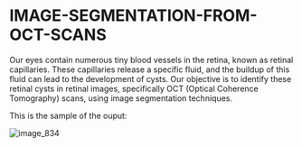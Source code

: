 # IMAGE-SEGMENTATION-FROM-OCT-SCANS

Our eyes contain numerous tiny blood vessels in the retina, known as retinal capillaries. These capillaries release a specific fluid, and the buildup of this fluid can lead to the development of cysts. Our objective is to identify these retinal cysts in retinal images, specifically OCT (Optical Coherence Tomography) scans, using image segmentation techniques.






This is the sample of the ouput:

![image_834](https://github.com/Gauravjal/IMAGE-SEGMENTATION-FROM-OCT-SCANS/assets/91470651/7426778b-e1fa-40c1-a57e-901f0d06b9a2)
